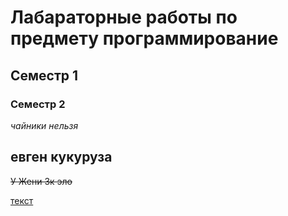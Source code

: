 # Лабараторные работы по предмету программирование 
## Семестр 1
### Семестр 2

*чайники нельзя* 
## **евген кукуруза**
~~У Жени 3к эло~~

<u>текст<u>


